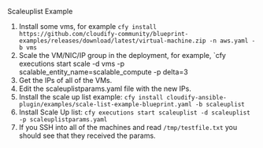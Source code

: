 Scaleuplist Example

1. Install some vms, for example `cfy install https://github.com/cloudify-community/blueprint-examples/releases/download/latest/virtual-machine.zip -n aws.yaml -b vms`
2. Scale the VM/NIC/IP group in the deployment, for example, `cfy executions start scale -d vms -p scalable_entity_name=scalable_compute -p delta=3
3. Get the IPs of all of the VMs.
4. Edit the scaleuplistparams.yaml file with the new IPs.
5. Install the scale up list example: `cfy install cloudify-ansible-plugin/examples/scale-list-example-blueprint.yaml -b scaleuplist`
6. Install Scale Up list: `cfy executions start scaleuplist -d scaleuplist -p scaleuplistparams.yaml`
7. If you SSH into all of the machines and read `/tmp/testfile.txt` you should see that they received the params.


